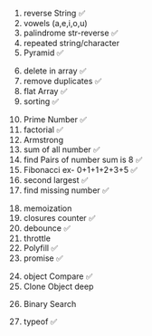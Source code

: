 <!-- Practice --> 


<!-- String -->
1. reverse String ✅
2. vowels (a,e,i,o,u)
3. palindrome str-reverse ✅
4. repeated string/character
5. Pyramid ✅

<!-- array -->
6. delete in array ✅
7. remove duplicates ✅
8. flat Array ✅
9. sorting ✅

<!-- Number -->
10. Prime Number ✅
11. factorial ✅
12. Armstrong 
13. sum of all number ✅
14. find Pairs of number sum is 8 ✅
15. Fibonacci ex- 0+1+1+2+3+5 ✅
16. second largest ✅
17. find missing number ✅

<!-- Performace -->
18. memoization
19. closures counter ✅
20. debounce ✅
21. throttle
22. Polyfill ✅
23. promise ✅

<!-- Object -->
24. object Compare ✅
25. Clone Object deep

<!-- search -->
26. Binary Search

<!-- typeof -->
27. typeof ✅
